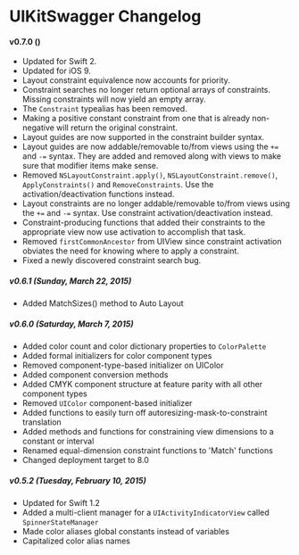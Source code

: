 UIKitSwagger Changelog
======================

#### v0.7.0 ()
 - Updated for Swift 2.
 - Updated for iOS 9.
 - Layout constraint equivalence now accounts for priority.
 - Constraint searches no longer return optional arrays of constraints.  Missing constraints will now yield an empty array.
 - The `Constraint` typealias has been removed.
 - Making a positive constant constraint from one that is already non-negative will return the original constraint.
 - Layout guides are now supported in the constraint builder syntax.
 - Layout guides are now addable/removable to/from views using the `+=` and `-=` syntax.  They are added and removed along with views to make sure that modifier items make sense.
 - Removed `NSLayoutConstraint.apply()`, `NSLayoutConstraint.remove()`, `ApplyConstraints()` and `RemoveConstraints`.  Use the activation/deactivation functions instead.
 - Layout constraints are no longer addable/removable to/from views using the `+=` and `-=` syntax.  Use constraint activation/deactivation instead.
 - Constraint-producing functions that added their constraints to the appropriate view now use activation to accomplish that task.
 - Removed `firstCommonAncestor` from UIView since constraint activation obviates the need for knowing where to apply a constraint.
 - Fixed a newly discovered constraint search bug.


##### v0.6.1 (Sunday, March 22, 2015)
 - Added MatchSizes() method to Auto Layout


##### v0.6.0 (Saturday, March 7, 2015)
 - Added color count and color dictionary properties to `ColorPalette`
 - Added formal initializers for color component types
 - Removed component-type-based initializer on UIColor
 - Added component conversion methods
 - Added CMYK component structure at feature parity with all other component types
 - Removed `UIColor` component-based initializer
 - Added functions to easily turn off autoresizing-mask-to-constraint translation
 - Added methods and functions for constraining view dimensions to a constant or interval
 - Renamed equal-dimension constraint functions to 'Match' functions
 - Changed deployment target to 8.0


##### v0.5.2 (Tuesday, February 10, 2015)
 - Updated for Swift 1.2
 - Added a multi-client manager for a `UIActivityIndicatorView` called `SpinnerStateManager`
 - Made color aliases global constants instead of variables
 - Capitalized color alias names
